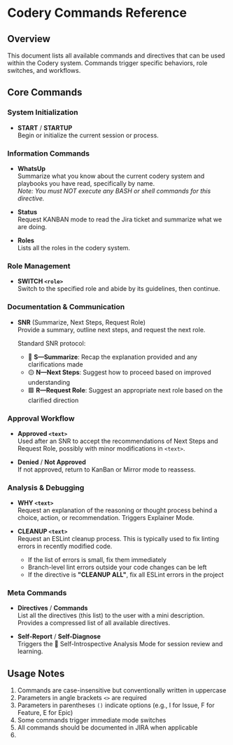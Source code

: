 # Codery Commands Reference

## Overview

This document lists all available commands and directives that can be used within the Codery system. Commands trigger specific behaviors, role switches, and workflows.

## Core Commands

### System Initialization

- **START** / **STARTUP**  
  Begin or initialize the current session or process.

### Information Commands

- **WhatsUp**  
  Summarize what you know about the current codery system and playbooks you have read, specifically by name.  
  _Note: You must NOT execute any BASH or shell commands for this directive._

- **Status**  
  Request KANBAN mode to read the Jira ticket and summarize what we are doing.

- **Roles**  
  Lists all the roles in the codery system.

### Role Management

- **SWITCH `<role>`**  
  Switch to the specified role and abide by its guidelines, then continue.

### Documentation & Communication

- **SNR** (Summarize, Next Steps, Request Role)  
  Provide a summary, outline next steps, and request the next role.
  
  Standard SNR protocol:
  - 🔷 **S—Summarize**: Recap the explanation provided and any clarifications made
  - 🟡 **N—Next Steps**: Suggest how to proceed based on improved understanding  
  - 🟩 **R—Request Role**: Suggest an appropriate next role based on the clarified direction

### Approval Workflow

- **Approved `<text>`**  
  Used after an SNR to accept the recommendations of Next Steps and Request Role, possibly with minor modifications in `<text>`.

- **Denied** / **Not Approved**  
  If not approved, return to KanBan or Mirror mode to reassess.

### Analysis & Debugging

- **WHY `<text>`**  
  Request an explanation of the reasoning or thought process behind a choice, action, or recommendation. Triggers Explainer Mode.

- **CLEANUP `<text>`**  
  Request an ESLint cleanup process. This is typically used to fix linting errors in recently modified code.
  - If the list of errors is small, fix them immediately
  - Branch-level lint errors outside your code changes can be left
  - If the directive is **"CLEANUP ALL"**, fix all ESLint errors in the project

### Meta Commands

- **Directives** / **Commands**  
  List all the directives (this list) to the user with a mini description. Provides a compressed list of all available directives.

- **Self-Report** / **Self-Diagnose**  
  Triggers the 🔬 Self-Introspective Analysis Mode for session review and learning.

## Usage Notes

1. Commands are case-insensitive but conventionally written in uppercase
2. Parameters in angle brackets `<>` are required
3. Parameters in parentheses `()` indicate options (e.g., I for Issue, F for Feature, E for Epic)
4. Some commands trigger immediate mode switches
5. All commands should be documented in JIRA when applicable
6. 